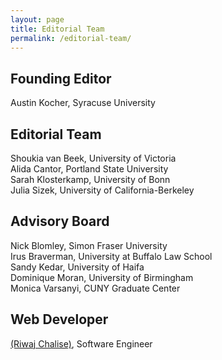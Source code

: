 ```yaml
---
layout: page
title: Editorial Team
permalink: /editorial-team/
---
```


## Founding Editor
Austin Kocher, Syracuse University<br/>

## Editorial Team
Shoukia van Beek, University of Victoria<br/>
Alida Cantor, Portland State University<br/>
Sarah Klosterkamp, University of Bonn<br/>
Julia Sizek, University of California-Berkeley<br/>

## Advisory Board
Nick Blomley, Simon Fraser University<br/>
Irus Braverman, University at Buffalo Law School<br/>
Sandy Kedar, University of Haifa<br/>
Dominique Moran, University of Birmingham<br/>
Monica Varsanyi, CUNY Graduate Center<br/>

## Web Developer
[(Riwaj Chalise)](https://riwajchalise.com.np/), Software Engineer
